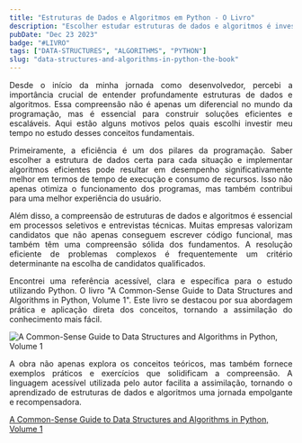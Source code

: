 ```yaml
---
title: "Estruturas de Dados e Algoritmos em Python - O Livro"
description: "Escolher estudar estruturas de dados e algoritmos é investir no aprimoramento das habilidades fundamentais de programação. E a escolha do livro - A Common-Sense Guide to Data Structures and Algorithms in Python, Volume 1 - é uma decisão estratégica para quem busca uma abordagem prática e aplicável desses conceitos, especialmente se você é um entusiasta do Python como eu."
pubDate: "Dec 23 2023"
badge: "#LIVRO"
tags: ["DATA-STRUCTURES", "ALGORITHMS", "PYTHON"]
slug: "data-structures-and-algorithms-in-python-the-book"
---
```


<p style="text-align: justify">
    Desde o início da minha jornada como desenvolvedor, percebi a importância crucial de entender profundamente estruturas de dados e algoritmos. Essa compreensão não é apenas um diferencial no mundo da programação, mas é essencial para construir soluções eficientes e escaláveis. Aqui estão alguns motivos pelos quais escolhi investir meu tempo no estudo desses conceitos fundamentais.
</p>
<p style="text-align: justify">
    Primeiramente, a eficiência é um dos pilares da programação. Saber escolher a estrutura de dados certa para cada situação e implementar algoritmos eficientes pode resultar em desempenho significativamente melhor em termos de tempo de execução e consumo de recursos. Isso não apenas otimiza o funcionamento dos programas, mas também contribui para uma melhor experiência do usuário.
</p>
<p style="text-align: justify">
    Além disso, a compreensão de estruturas de dados e algoritmos é essencial em processos seletivos e entrevistas técnicas. Muitas empresas valorizam candidatos que não apenas conseguem escrever código funcional, mas também têm uma compreensão sólida dos fundamentos. A resolução eficiente de problemas complexos é frequentemente um critério determinante na escolha de candidatos qualificados.
</p>
<p style="text-align: justify">
    Encontrei uma referência acessível, clara e específica para o estudo utilizando Python. O livro "A Common-Sense Guide to Data Structures and Algorithms in Python, Volume 1". Este livro se destacou por sua abordagem prática e aplicação direta dos conceitos, tornando a assimilação do conhecimento mais fácil.
</p>

![A Common-Sense Guide to Data Structures and Algorithms in Python, Volume 1](https://henriquesilva.dev/a-common-sense-guide-to-data-structures-and-algorithms-in-python-volume-1.png "A Common-Sense Guide to Data Structures and Algorithms in Python, Volume 1")

<p style="text-align: justify">
    A obra não apenas explora os conceitos teóricos, mas também fornece exemplos práticos e exercícios que solidificam a compreensão. A linguagem acessível utilizada pelo autor facilita a assimilação, tornando o aprendizado de estruturas de dados e algoritmos uma jornada empolgante e recompensadora.
</p>

[A Common-Sense Guide to Data Structures and Algorithms in Python, Volume 1](https://pragprog.com/titles/jwpython/a-common-sense-guide-to-data-structures-and-algorithms-in-python-volume-1)